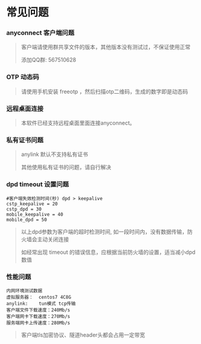 # 常见问题

### anyconnect 客户端问题
> 客户端请使用群共享文件的版本，其他版本没有测试过，不保证使用正常
> 
> 添加QQ群: 567510628

### OTP 动态码
> 请使用手机安装 freeotp ，然后扫描otp二维码，生成的数字即是动态码

### 远程桌面连接
> 本软件已经支持远程桌面里面连接anyconnect。

### 私有证书问题
> anylink 默认不支持私有证书
> 
> 其他使用私有证书的问题，请自行解决

### dpd timeout 设置问题
```
#客户端失效检测时间(秒) dpd > keepalive
cstp_keepalive = 20
cstp_dpd = 30
mobile_keepalive = 40
mobile_dpd = 50
```
> 以上dpd参数为客户端的超时检测时间, 如一段时间内，没有数据传输，防火墙会主动关闭连接
> 
> 如经常出现 timeout 的错误信息，应根据当前防火墙的设置，适当减小dpd数值

### 性能问题
```
内网环境测试数据
虚拟服务器：  centos7 4C8G
anylink:    tun模式 tcp传输
客户端文件下载速度：240Mb/s
客户端网卡下载速度：270Mb/s
服务端网卡上传速度：280Mb/s
```
> 客户端tls加密协议、隧道header头都会占用一定带宽


